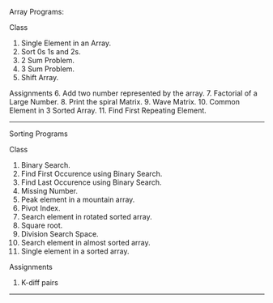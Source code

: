 Array Programs:

Class
1. Single Element in an Array.
2. Sort 0s 1s and 2s.
3. 2 Sum Problem.
4. 3 Sum Problem.
5. Shift Array.

Assignments
6. Add two number represented by the array.
7. Factorial of a Large Number.
8. Print the spiral Matrix.
9. Wave Matrix.
10. Common Element in 3 Sorted Array.
11. Find First Repeating Element.

-------------------------------------------------------------------------
Sorting Programs

Class
1. Binary Search.
2. Find First Occurence using Binary Search.
3. Find Last Occurence using Binary Search.
4. Missing Number.
5. Peak element in a mountain array.
6. Pivot Index.
7. Search element in rotated sorted array.
8. Square root.
9. Division Search Space.
10. Search element in almost sorted array.
11. Single element in a sorted array.

Assignments
1. K-diff pairs
-------------------------------------------------------------------------
